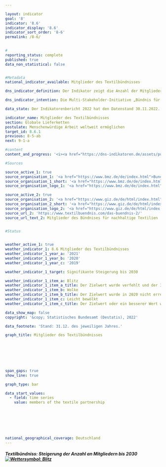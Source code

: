 ```yaml
---

layout: indicator    
goal: '8'    
indicator: '8.6'    
indicator_display: '8.6'    
indicator_sort_order: '8-6'    
permalink: /8-6/    
    

#
reporting_status: complete    
published: true    
data_non_statistical: false    


#Metadata    
national_indicator_available: Mitglieder des Textilbündnisses    

dns_indicator_definition: Der Indikator zeigt die Anzahl der Mitglieder des Bündnisses für nachhaltige Textilien (Textilbündnis). Dem Textilbündnis gehören ordentliche, beratende und assoziierte Mitglieder an. Ordentliche Mitglieder werden weiter in die sogenannten Akteursgruppen Wirtschaft (Unternehmen sowie Initiativen und Verbände), Gewerkschaften, Nichtregierungsorganisationen, Standardorganisationen sowie Bundesregierung unterschieden. Eine Standardorganisation ist eine Organisation, die nicht-kommerzielle Standards für nachhaltige Textilien anbietet oder entwickelt. Die Mitgliedschaft im Textilbündnis ist freiwillig und erfolgt durch Eintritt.    

dns_indicator_intention: Die Multi-Stakeholder-Initiative „Bündnis für nachhaltige Textilien“ wurde 2014 gegründet. Das Textilbündnis strebt an, die sozialen, ökologischen und ökonomischen Rahmenbedingungen in den Produktionsländern zu verbessern. Daher soll die Anzahl der Mitglieder des Textilbündnisses bis 2030 signifikant gesteigert werden.    

data_state: Der Indikatorenbericht 2022 hat den Datenstand 30.11.2022. Die Daten auf dieser Plattform werden regelmäßig aktualisiert, sodass online aktuellere Daten verfügbar sein können als im <a href="https://dns-indikatoren.de/assets/publications/reports/de/2022.pdf">Indikatorenbericht 2022</a> veröffentlicht.    

indicator_name: Mitglieder des Textilbündnisses    
section: Globale Lieferketten    
postulate: Menschenwürdige Arbeit weltweit ermöglichen    
target_id: 8.6.1    
previous: 8-5-ab    
next: 9-1-a    

#content     
content_and_progress: '<i><a href="https://dns-indikatoren.de/assets/publications/reports/de/2022.pdf">Text aus dem Indikatorenbericht 2022 </a></i><br>Der Indikator bildet die Anzahl der Mitglieder des Textilbündnisses ab. Als Multi-Stakeholder-Initiative gehören dem Textilbündnis nicht nur Unternehmen an. Aufbauend auf gemeinsam definierten Bündniszielen verpflichtete sich jedes Unternehmen mit seinem Beitritt zum Textilbündnis dazu, Maßnahmen für eine kontinuierliche Verbesserung der Bedingungen und Verfolgung der sozialen und ökologischen Bündnisziele in ihrer gesamten Lieferkette umzusetzen. Hierfür erarbeiten alle Mitglieder verpflichtend seit dem Jahr 2017 jährlich individuelle Maßnahmenpläne (Roadmaps). Anschließend erfolgt eine Plausibilitätsprüfung dieser Maßnahmenpläne durch einen externen Dienstleister.<br>In seinem Gründungsjahr 2014 sind dem Textilbündnis 59 Mitglieder beigetreten. Bis Ende 2016 hat sich die Anzahl der Mitglieder mit einem Höchststand von 188 Mitgliedern mehr als verdreifacht. Jedoch gab es seit der verpflichtenden Erstellung von Maßnahmenplänen sowohl Ausschlüsse als auch mehrere Austritte aus dem Textilbündnis. So wurden einerseits Mitglieder ausgeschlossen, die ihren Berichtspflichten nicht nachgekommen sind. Andererseits sind Mitglieder mit Verweis auf den Aufwand oder unzureichende Relevanz ausgetreten, sodass sich die Anzahl der Mitglieder Ende Dezember 2019 auf insgesamt 124 belief. Von den ursprünglichen Gründungsmitgliedern (Zeitraum Oktober bis November 2014) waren bis Ende Dezember 2019 noch 30 Mitglied im Textilbündnis. Im Durchschnitt der letzten fünf Jahre hat sich die Anzahl der Mitglieder in eine negative Richtung entwickelt.<br>Ende Dezember 2019 waren 75 der 124 Mitglieder (60&nbsp;%) als Unternehmen klassifziert, wobei acht ihren Hauptsitz nicht in Deutschland hatten. Ist ein Unternehmen Mitglied im Textilbündnis, bedeutet dies jedoch nicht, dass es schwerpunktmäßig im Bereich Textilien und / oder Bekleidung wirtschaftlich aktiv ist. Etwa 70&nbsp;% der Mitgliedsunternehmen waren gemäß dem statistischen Unternehmensregister des Statistischen Bundesamtes im Jahr 2019 hauptsächlich im Bereich Herstellung, Einzel- oder Großhandel von Textilien bzw. Bekleidung tätig. Diese erwirtschafteten 2019 einen Umsatz von 17,4 Milliarden Euro. Insgesamt betrug 2018 laut den Handelsstatistiken des Statistischen Bundesamtes der Gesamtumsatz des Einzelhandels 579,6 Milliarden Euro und der Gesamtumsatz des Großhandels 1 325,6 Milliarden Euro. Davon wurden durch Unternehmen, die schwerpunktmäßig dem Einzel- oder Großhandel zugeordnet waren, etwa 4,8&nbsp;% mit den Waren Bekleidung, Textilien sowie Vorhänge und Gardinen (ohne Schuhe, Lederwaren und Teppiche) erwirtschaftet.'    

#Sources    

source_active_1: true
source_organisation_1: '<a href="https://www.bmz.de/de/index.html">Bundesministerium für wirtschaftliche Zusammenarbeit und Entwicklung</a>'
source_organisation_1_short: '<a href="https://www.bmz.de/de/index.html">Bundesministerium für wirtschaftliche Zusammenarbeit und Entwicklung (BMZ)</a>'
source_organisation_logo_1: '<a href="https://www.bmz.de/de/index.html"><img src="https://dnsUpgradeEnvironment.github.io/dns-indicators/public/OrgImgDe/bmz.png" alt="Bundesministerium für wirtschaftliche Zusammenarbeit und Entwicklung" title=" Klicken Sie hier um zur Homepage der Organisation Bundesministerium für wirtschaftliche Zusammenarbeit und Entwicklung zu gelangen." style="height:60px; width:148px; border: transparent"/></a>'

source_active_2: true
source_organisation_2: '<a href="https://www.giz.de/de/html/index.html">Deutsche Gesellschaft für Internationale Zusammenarbeit GmbH</a>'
source_organisation_2_short: '<a href="https://www.giz.de/de/html/index.html">Deutsche Gesellschaft für Internationale Zusammenarbeit GmbH (GIZ)</a>'
source_organisation_logo_2: '<a href="https://www.giz.de/de/html/index.html"><img src="https://dnsUpgradeEnvironment.github.io/dns-indicators/public/OrgImgDe/giz.png" alt="Deutsche Gesellschaft für Internationale Zusammenarbeit GmbH" title=" Klicken Sie hier um zur Homepage der Organisation Deutsche Gesellschaft für Internationale Zusammenarbeit GmbH zu gelangen." style="height:60px; width:148px; border: transparent"/></a>'
source_url_2: 'https://www.textilbuendnis.com/das-buendnis-2/'
source_url_text_2: Mitglieder des Bündnises für nachhaltige Textilien
    

#Status    


weather_active_1: true
weather_indicator_1: 8.6 Mitglieder des Textilbündnisses
weather_indicator_1_year_a: '2021'
weather_indicator_1_year_b: '2020'
weather_indicator_1_year_c: '2019'

weather_indicator_1_target: Signifikante Steigerung bis 2030

weather_indicator_1_item_a: Blitz
weather_indicator_1_item_a_title: Der Zielwert wurde verfehlt und der Indikator hat sich im Durchschnitt der letzten Veränderungen nicht in Richtung des Ziels bewegt.
weather_indicator_1_item_b: Wolke
weather_indicator_1_item_b_title: Der Zielwert wurde in 2020 nicht erreicht, aber die durchschnittliche Entwicklung wies in die gewünschte Richtung.
weather_indicator_1_item_c: Leicht bewölkt
weather_indicator_1_item_c_title: Der Zielwert oder ein besserer Wert wurde in 2019 erreicht, aber die durchschnittliche Veränderung deutete in Richtung einer Verschlechterung.    

data_show_map: false    
copyright: '&copy; Statistisches Bundesamt (Destatis), 2022'    

data_footnote: 'Stand: 31.12. des jeweiligen Jahres.'    

graph_title: Mitglieder des Textilbündnisses    

    

    

    

span_gaps: true    
show_line: true    

graph_type: bar    

data_start_values: 
  - field: time series
    value: members of the textile partnership    

    

    

            

national_geographical_coverage: Deutschland    
---
```



<div>
  <div class="my-header">
    <h5>Textilbündniss: Steigerung der Anzahl an Mitgliedern bis 2030
      <a href="https://dnsUpgradeEnvironment.github.io/dns-indicators/status"><img src="https://g205sdgs.github.io/sdg-indicators/public/Wettersymbole/Blitz.png" title="Der Zielwert wurde in 2021 verfehlt und der Indikator hat sich im Durchschnitt der vorangegangenen Veränderungen nicht in Richtung des Ziels bewegt." alt="Wettersymbol: Blitz"/>
      </a>
    </h5>
  </div>
  <div class="my-header-note">
  </div>
</div>